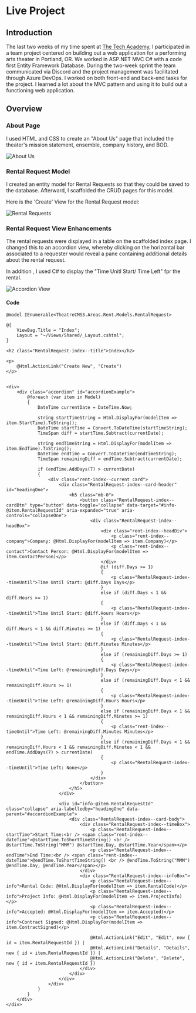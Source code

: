 # Live Project

## Introduction

The last two weeks of my time spent at [The Tech Academy][ta], I participated in a team project centered on building out a web application for a performing arts theater in Portland, OR.  We worked in ASP.NET MVC C# with a code first Entity Framework Database.  During the two-week sprint the team communicated via Discord and the project management was facilitated through Azure DevOps. I worked on both front-end and back-end tasks for the project. I learned a lot about the MVC pattern and using it to build out a functioning web application. 

## Overview

### About Page
I used HTML and CSS to create an "About Us" page that included the theater's mission statement, ensemble, company history, and BOD.

![About Us](md_images/about_us.png)
### Rental Request Model
I created an entity model for Rental Requests so that they could be saved to the database.  Afterward, I scaffolded the CRUD pages for this model.

Here is the 'Create' View for the Rental Request model:

![Rental Requests](md_images/rental_request_create.png)
### Rental Request View Enhancements
The rental requests were displayed in a table on the scaffolded index page.  I changed this to an accordion view, whereby clicking on the horizontal bar associated to a requester would reveal a pane containing additional details about the rental request.

In addition , I used C# to display the "Time Unitl Start/ Time Left" fpr the rental.

![Accordion View](md_images/accordion_view.png)
#### Code
```
@model IEnumerable<TheatreCMS3.Areas.Rent.Models.RentalRequest>

@{
    ViewBag.Title = "Index";
    Layout = "~/Views/Shared/_Layout.cshtml";
}

<h2 class="RentalRequest-index--title">Index</h2>

<p>
    @Html.ActionLink("Create New", "Create")
</p>


<div>
    <div class="accordion" id="accordionExample">
        @foreach (var item in Model)
        {
            DateTime currentDate = DateTime.Now;

            string startTimeString = Html.DisplayFor(modelItem => item.StartTime).ToString();
            DateTime startTime = Convert.ToDateTime(startTimeString);
            TimeSpan diff = startTime.Subtract(currentDate);

            string endTimeString = Html.DisplayFor(modelItem => item.EndTime).ToString();
            DateTime endTime = Convert.ToDateTime(endTimeString);
            TimeSpan remainingDiff = endTime.Subtract(currentDate);

            if (endTime.AddDays(7) > currentDate)
            {
                <div class="rent-index--current card">
                    <div class="RentalRequest-index--card-header" id="headingOne">
                        <h5 class="mb-0">
                            <button class="RentalRequest-index--cardBtn" type="button" data-toggle="collapse" data-target="#info-@item.RentalRequestId" aria-expanded="true" aria-controls="collapseOne">
                                <div class="RentalRequest-index--headBox">
                                    <div class="rent-index--headDiv">
                                        <p class="rent-index--company">Company: @Html.DisplayFor(modelItem => item.Company)</p>
                                        <p class="rent-index--contact">Contact Person: @Html.DisplayFor(modelItem => item.ContactPerson)</p>
                                    </div>
                                    @if (diff.Days >= 1)
                                    {
                                        <p class="RentalRequest-index--timeUntil">Time Until Start: @diff.Days Days</p>
                                    }
                                    else if (diff.Days < 1 && diff.Hours >= 1)
                                    {
                                        <p class="RentalRequest-index--timeUntil">Time Until Start: @diff.Hours Hours</p>
                                    }
                                    else if (diff.Days < 1 && diff.Hours < 1 && diff.Minutes >= 1)
                                    {
                                        <p class="RentalRequest-index--timeUntil">Time Until Start: @diff.Minutes Minutes</p>
                                    }
                                    else if (remainingDiff.Days >= 1)
                                    {
                                        <p class="RentalRequest-index--timeUntil">Time Left: @remainingDiff.Days Days</p>
                                    }
                                    else if (remainingDiff.Days < 1 && remainingDiff.Hours >= 1)
                                    {
                                        <p class="RentalRequest-index--timeUntil">Time Left: @remainingDiff.Hours Hours</p>
                                    }
                                    else if (remainingDiff.Days < 1 && remainingDiff.Hours < 1 && remainingDiff.Minutes >= 1)
                                    {
                                        <p class="rent-index--timeUntil">Time Left: @remainingDiff.Minutes Minutes</p>
                                    }
                                    else if (remainingDiff.Days < 1 && remainingDiff.Hours < 1 && remainingDiff.Minutes < 1 && endTime.AddDays(7) > currentDate)
                                    {
                                        <p class="RentalRequest-index--timeUntil">Time Left: None</p>
                                    }
                                </div>
                            </button>
                        </h5>
                    </div>

                    <div id="info-@item.RentalRequestId" class="collapse" aria-labelledby="headingOne" data-parent="#accordionExample">
                        <div class="RentalRequest-index--card-body">
                            <div class="RentalRequest-index--timeBox">
                                <p class="RentalRequest-index--startTime">Start Time:<br /> <span class="rent-index--dateTime">@startTime.ToShortTimeString() <br /> @startTime.ToString("MMM") @startTime.Day, @startTime.Year</span></p>
                                <p class="RentalRequest-index--endTime">End Time:<br /> <span class="rent-index--dateTime">@endTime.ToShortTimeString() <br /> @endTime.ToString("MMM") @endTime.Day, @endTime.Year</span></p>
                            </div>
                            <div class="RentalRequest-index--infoBox">
                                <p class="RentalRequest-index--info">Rental Code: @Html.DisplayFor(modelItem => item.RentalCode)</p>
                                <p class="RentalRequest-index--info">Project Info: @Html.DisplayFor(modelItem => item.ProjectInfo)</p>
                                <p class="RentalRequest-index--info">Accepted: @Html.DisplayFor(modelItem => item.Accepted)</p>
                                <p class="RentalRequest-index--info">Contract Signed: @Html.DisplayFor(modelItem => item.ContractSigned)</p>

                                @Html.ActionLink("Edit", "Edit", new { id = item.RentalRequestId }) |
                                @Html.ActionLink("Details", "Details", new { id = item.RentalRequestId }) |
                                @Html.ActionLink("Delete", "Delete", new { id = item.RentalRequestId })
                            </div>
                        </div>
                    </div>
                </div>
            }          
        }
    </div>
</div>
```
[ta]: <https://www.learncodinganywhere.com/>
